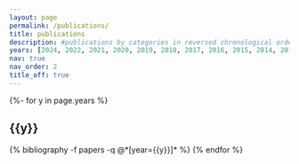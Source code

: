 ```yaml
---
layout: page
permalink: /publications/
title: publications
description: #publications by categories in reversed chronological order. generated by jekyll-scholar.
years: [2024, 2022, 2021, 2020, 2019, 2018, 2017, 2016, 2015, 2014, 2013, 2012, 2010, 2009]
nav: true
nav_order: 2
title_off: true
---
```

<!-- _pages/publications.md -->
<div class="publications">

{%- for y in page.years %}
  <h2 class="year">{{y}}</h2>
  {% bibliography -f papers -q @*[year={{y}}]* %}
{% endfor %}

</div>
